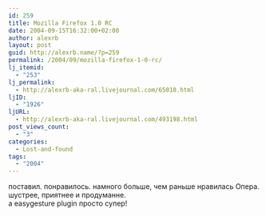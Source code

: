 ```yaml
---
id: 259
title: Mozilla Firefox 1.0 RC
date: 2004-09-15T16:32:00+02:00
author: alexrb
layout: post
guid: http://alexrb.name/?p=259
permalink: /2004/09/mozilla-firefox-1-0-rc/
lj_itemid:
  - "253"
lj_permalink:
  - http://alexrb-aka-ral.livejournal.com/65010.html
ljID:
  - "1926"
ljURL:
  - http://alexrb-aka-ral.livejournal.com/493198.html
post_views_count:
  - "3"
categories:
  - Lost-and-found
tags:
  - "2004"
---
```

поставил. понравилось. намного больше, чем раньше нравилась Опера.  
шустрее, приятнее и продуманне.  
а easygesture plugin просто супер!